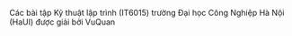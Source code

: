 Các bài tập Kỹ thuật lập trình (IT6015) trường Đại học Công Nghiệp Hà Nội (HaUI) được giải bởi VuQuan
